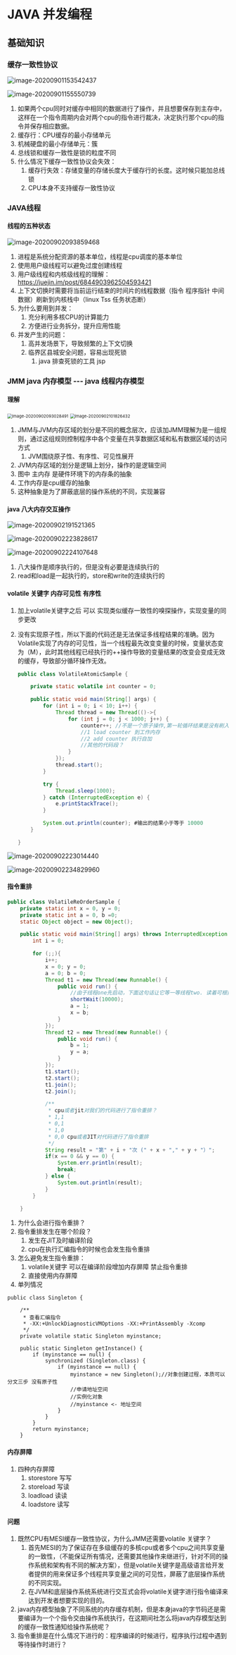 # JAVA 并发编程

## 基础知识

### 缓存一致性协议

![image-20200901153542437](java_concurrency.assets/image-20200901153542437.png)

![image-20200901155550739](java_concurrency.assets/image-20200901155550739.png)

1. 如果两个cpu同时对缓存中相同的数据进行了操作，并且想要保存到主存中，这样在一个指令周期内会对两个cpu的指令进行裁决，决定执行那个cpu的指令并保存相应数据。
2. 缓存行：CPU缓存的最小存储单元
3. 机械硬盘的最小存储单元：簇
4. 总线锁和缓存一致性是锁的粒度不同
5. 什么情况下缓存一致性协议会失效：
   1. 缓存行失效：存储变量的存储长度大于缓存行的长度。这时候只能加总线锁
   2. CPU本身不支持缓存一致性协议

### JAVA线程

#### 线程的五种状态

![image-20200902093859468](java_concurrency.assets/image-20200902093859468.png)

1. 进程是系统分配资源的基本单位，线程是cpu调度的基本单位
2. 使用用户级线程可以避免过度创建线程
3. 用户级线程和内核级线程的理解：https://juejin.im/post/6844903962504593421 
4. 上下文切换时需要将当前运行结束的时间片的线程数据（指令 程序指针 中间数据）刷新到内核栈中（linux Tss 任务状态断）
5. 为什么要用到并发：
   1. 充分利用多核CPU的计算能力
   2. 方便进行业务拆分，提升应用性能
6. 并发产生的问题：
   1. 高并发场景下，导致频繁的上下文切换
   2. 临界区县城安全问题，容易出现死锁
      1. java 排查死锁的工具 jsp

### JMM java 内存模型  --- java 线程内存模型

#### 理解

<img src="java_concurrency.assets/image-20200902093028491.png" alt="image-20200902093028491" style="zoom:67%;" />

<img src="java_concurrency.assets/image-20200902101826432.png" alt="image-20200902101826432" style="zoom:67%;" />

1. JMM与JVM内存区域的划分是不同的概念层次，应该加JMM理解为是一组规则，通过这组规则控制程序中各个变量在共享数据区域和私有数据区域的访问方式
   1. JVM围绕原子性、有序性、可见性展开
2. JVM内存区域的划分是逻辑上划分，操作的是逻辑空间
3. 图中 主内存 是硬件环境下的内存条的抽象
4. 工作内存是cpu缓存的抽象
5. 这种抽象是为了屏蔽底层的操作系统的不同，实现兼容

#### java 八大内存交互操作

![image-20200902191521365](java_concurrency.assets/image-20200902191521365.png)

![image-20200902223828617](java_concurrency.assets/image-20200902223828617.png)

![image-20200902224107648](java_concurrency.assets/image-20200902224107648.png)

1. 八大操作是顺序执行的，但是没有必要是连续执行的
2. read和load是一起执行的，store和write的连续执行的



#### volatile 关键字 内存可见性 有序性

1. 加上volatile关键字之后 可以 实现类似缓存一致性的嗅探操作，实现变量的同步更改

2. 没有实现原子性，所以下面的代码还是无法保证多线程结果的准确。因为Volatile实现了内存的可见性，当一个线程最先改变变量的时候，变量状态变为（M），此时其他线程已经执行的++操作导致的变量结果的改变会变成无效的缓存，导致部分循环操作无效。

   ```java
   public class VolatileAtomicSample {
   
       private static volatile int counter = 0;
   
       public static void main(String[] args) {
           for (int i = 0; i < 10; i++) {
               Thread thread = new Thread(()->{
                   for (int j = 0; j < 1000; j++) {
                       counter++; //不是一个原子操作,第一轮循环结果是没有刷入主存，这一轮循环已经无效
                       //1 load counter 到工作内存
                       //2 add counter 执行自加
                       //其他的代码段？
                   }
               });
               thread.start();
           }
   
           try {
               Thread.sleep(1000);
           } catch (InterruptedException e) {
               e.printStackTrace();
           }
   
           System.out.println(counter); #输出的结果小于等于 10000
       }
   
   }
   ```


![image-20200902223014440](java_concurrency.assets/image-20200902223014440.png)

![image-20200902234829960](java_concurrency.assets/image-20200902234829960.png)

#### 指令重排

```java
public class VolatileReOrderSample {
    private static int x = 0, y = 0;
    private static int a = 0, b =0;
    static Object object = new Object();

    public static void main(String[] args) throws InterruptedException {
        int i = 0;

        for (;;){
            i++;
            x = 0; y = 0;
            a = 0; b = 0;
            Thread t1 = new Thread(new Runnable() {
                public void run() {
                    //由于线程one先启动，下面这句话让它等一等线程two. 读着可根据自己电脑的实际性能适当调整等待时间.
                    shortWait(10000);
                    a = 1; 
                    x = b; 
                }
            });
            Thread t2 = new Thread(new Runnable() {
                public void run() {
                    b = 1;
                    y = a;
                }
            });
            t1.start();
            t2.start();
            t1.join();
            t2.join();

            /**
             * cpu或者jit对我们的代码进行了指令重排？
             * 1,1
             * 0,1
             * 1,0
             * 0,0 cpu或者JIT对代码进行了指令重排
             */
            String result = "第" + i + "次 (" + x + "," + y + "）";
            if(x == 0 && y == 0) {
                System.err.println(result);
                break;
            } else {
                System.out.println(result);
            }
        }

    }
```

1. 为什么会进行指令重排？
2. 指令重排发生在哪个阶段？
   1. 发生在JIT及时编译阶段
   2. cpu在执行汇编指令的时候也会发生指令重排
3. 怎么避免发生指令重排：
   1. volatile关键字 可以在编译阶段增加内存屏障 禁止指令重排
   2. 直接使用内存屏障
4. 单列情况

```
public class Singleton {

    /**
     * 查看汇编指令
     * -XX:+UnlockDiagnosticVMOptions -XX:+PrintAssembly -Xcomp
     */
    private volatile static Singleton myinstance;

    public static Singleton getInstance() {
        if (myinstance == null) {
            synchronized (Singleton.class) {
                if (myinstance == null) {
                    myinstance = new Singleton();//对象创建过程，本质可以分文三步 没有原子性
                    //申请地址空间
                    //实例化对象
                    //myinstance <- 地址空间
                }
            }
        }
        return myinstance;
    }
```

#### 内存屏障

1. 四种内存屏障
   1. storestore 写写
   2. storeload 写读
   3. loadload 读读
   4. loadstore 读写

#### 问题

1. 既然CPU有MESI缓存一致性协议，为什么JMM还需要volatile 关键字？
   1. 首先MESI的为了保证存在多级缓存的多核cpu或者多个cpu之间共享变量的一致性，（不能保证所有情况，还需要其他操作来继进行，针对不同的操作系统和架构有不同的解决方案），但是volatile关键字是高级语言给开发者提供的用来保证多个线程共享变量之间的可见性，屏蔽了底层操作系统的不同实现。
   2. 在JVM和底层操作系统系统进行交互式会将volatile关键字进行指令编译来达到开发者想要实现的目的。
2. java内存模型抽象了不同系统的内存缓存机制，但是本身java的字节码还是需要编译为一个个指令交由操作系统执行，在这期间社怎么将java内存模型达到的缓存一致性通知给操作系统呢？
3. 指令重排是在什么情况下进行的：程序编译的时候进行，程序执行过程中遇到等待操作时进行？ 